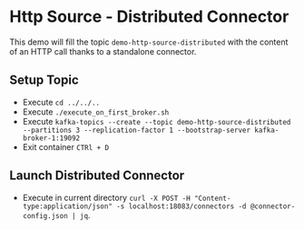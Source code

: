 # Http Source - Distributed Connector

This demo will fill the topic `demo-http-source-distributed` with the content of an HTTP call thanks to a standalone connector.


## Setup Topic

- Execute `cd ../../..`
- Execute `./execute_on_first_broker.sh`
- Execute `kafka-topics --create --topic demo-http-source-distributed --partitions 3 --replication-factor 1 --bootstrap-server kafka-broker-1:19092`
- Exit container `CTRl + D`


## Launch Distributed Connector

- Execute in current directory `curl -X POST -H "Content-type:application/json" -s localhost:18083/connectors -d @connector-config.json | jq`.